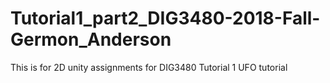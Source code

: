 # Tutorial1_part2_DIG3480-2018-Fall-Germon_Anderson
This is for 2D unity assignments for DIG3480 Tutorial 1 UFO tutorial
